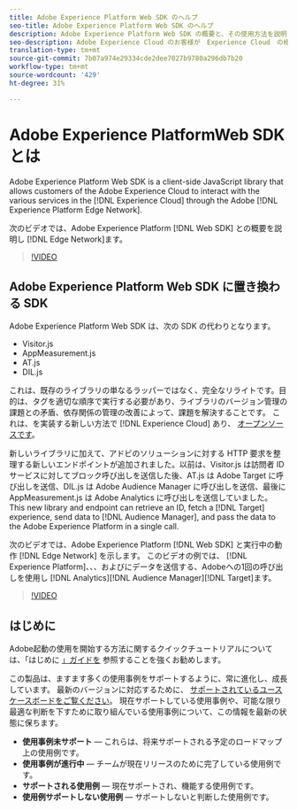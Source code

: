 ```yaml
---
title: Adobe Experience Platform Web SDK のヘルプ
seo-title: Adobe Experience Platform Web SDK のヘルプ
description: Adobe Experience Platform Web SDK の概要と、その使用方法を説明します。
seo-description: Adobe Experience Cloud のお客様が　Experience Cloud　の様々なサービスを利用できるようにします 
translation-type: tm+mt
source-git-commit: 7b07a974e29334cde2dee7027b9780a296db7b20
workflow-type: tm+mt
source-wordcount: '429'
ht-degree: 31%

---
```



# Adobe Experience PlatformWeb SDKとは

Adobe Experience Platform Web SDK is a client-side JavaScript library that allows customers of the Adobe Experience Cloud to interact with the various services in the [!DNL Experience Cloud] through the Adobe [!DNL Experience Platform Edge Network].

次のビデオでは、Adobe Experience Platform [!DNL Web SDK] との概要を説明し [!DNL Edge Network]ます。

>[!VIDEO](https://video.tv.adobe.com/v/34141?quality=12&learn=on)

## Adobe Experience Platform Web SDK に置き換わる SDK

Adobe Experience Platform Web SDK は、次の SDK の代わりとなります。

* Visitor.js
* AppMeasurement.js
* AT.js
* DIL.js

これは、既存のライブラリの単なるラッパーではなく、完全なリライトです。目的は、タグを適切な順序で実行する必要があり、ライブラリのバージョン管理の課題との矛盾、依存関係の管理の改善によって、課題を解決することです。 これは、を実装する新しい方法で [!DNL Experience Cloud] あり、 [オープンソースです](https://github.com/adobe/alloy)。

新しいライブラリに加えて、アドビのソリューションに対する HTTP 要求を整理する新しいエンドポイントが追加されました。以前は、Visitor.js は訪問者 ID サービスに対してブロック呼び出しを送信した後、AT.js は Adobe Target に呼び出しを送信、DIL.js は Adobe Audience Manager に呼び出しを送信、最後に AppMeasurement.js は Adobe Analytics に呼び出しを送信していました。This new library and endpoint can retrieve an ID, fetch a [!DNL Target] experience, send data to [!DNL Audience Manager], and pass the data to the Adobe Experience Platform in a single call.

次のビデオでは、Adobe Experience Platform [!DNL Web SDK] と実行中の動作 [!DNL Edge Network] を示します。 このビデオの例では、 [!DNL Experience Platform]、、、およびにデータを送信する、Adobeへの1回の呼び出しを使用し [!DNL Analytics][!DNL Audience Manager][!DNL Target]ます。

>[!VIDEO](https://video.tv.adobe.com/v/34148?quality=12&learn=on)


## はじめに

Adobe起動の使用を開始する方法に関するクイックチュートリアルについては、「はじめに [」ガイドを](getting-started/quick-start-with-launch.md) 参照することを強くお勧めします。

この製品は、ますます多くの使用事例をサポートするように、常に進化し、成長しています。 最新のバージョンに対応するために、 [サポートされているユースケースボードをご覧ください](https://github.com/adobe/alloy/projects/5)。 現在サポートしている使用事例や、可能な限り最適な判断を下すために取り組んでいる使用事例について、この情報を最新の状態に保ちます。

* __使用事例未サポート__ — これらは、将来サポートされる予定のロードマップ上の使用例です。
* __使用事例が進行中__ — チームが現在リリースのために完了している使用例です。
* __サポートされる使用例__ — 現在サポートされ、機能する使用例です。
* __使用例サポートしない使用例__ — サポートしないと判断した使用例です。
